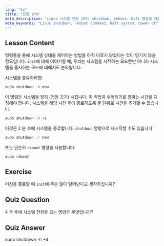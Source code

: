 ```yaml
---
lang: "ko"
title: "전원 상태"
meta_description: "Linux 시스템 전원 상태: shutdown, reboot, halt 명령을 배웁니다. Linux 시스템을 안전하게 전원 끄거나 재시작하는 방법을 이해합니다. 필수 명령으로 시작하세요!"
meta_keywords: "Linux shutdown, reboot command, halt system, power off Linux, Linux commands, beginner Linux, Linux tutorial, system states"
---
```


## Lesson Content

명령줄을 통해 시스템 상태를 제어하는 방법을 아직 다루지 않았다는 것이 믿기지 않을 정도입니다. `init`에 대해 이야기할 때, 우리는 시스템을 시작하는 모드뿐만 아니라 시스템을 중지하는 모드에 대해서도 논의합니다.

시스템을 종료하려면:

```bash
sudo shutdown -h now
```

이 명령은 시스템을 정지 (전원 끄기) 시킵니다. 이 작업이 수행되기를 원하는 시간을 지정해야 합니다. 시스템을 해당 시간 후에 종료하도록 분 단위로 시간을 추가할 수 있습니다.

```bash
sudo shutdown -h +2
```

이것은 2 분 후에 시스템을 종료합니다. `shutdown` 명령으로 재시작할 수도 있습니다:

```bash
sudo shutdown -r now
```

또는 단순히 `reboot` 명령을 사용합니다:

```bash
sudo reboot
```

## Exercise

머신을 종료할 때 `init`에 무슨 일이 일어난다고 생각하십니까?

## Quiz Question

4 분 후에 시스템 전원을 끄는 명령은 무엇입니까?

## Quiz Answer

sudo shutdown -h +4
